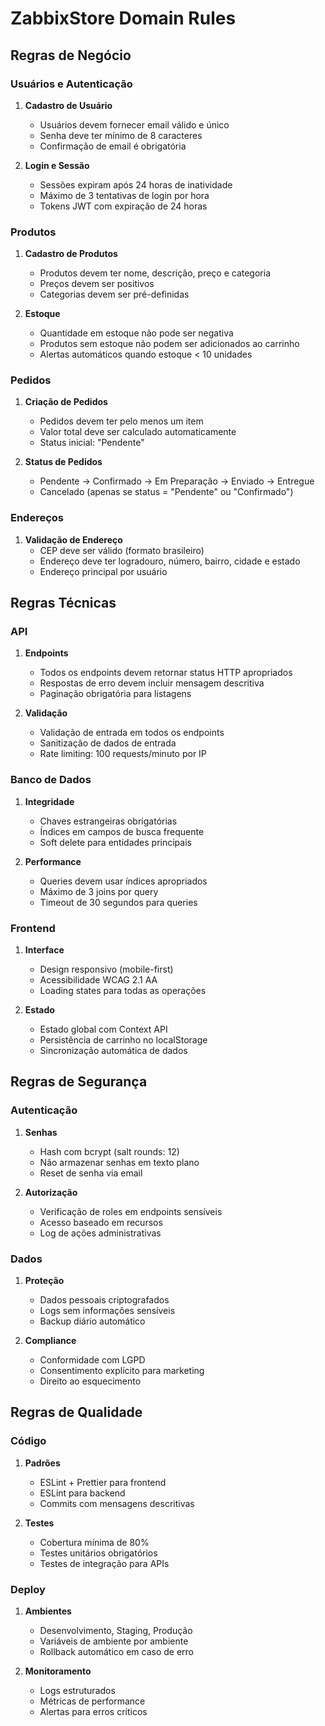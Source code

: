 # ZabbixStore Domain Rules

## Regras de Negócio

### Usuários e Autenticação
1. **Cadastro de Usuário**
   - Usuários devem fornecer email válido e único
   - Senha deve ter mínimo de 8 caracteres
   - Confirmação de email é obrigatória

2. **Login e Sessão**
   - Sessões expiram após 24 horas de inatividade
   - Máximo de 3 tentativas de login por hora
   - Tokens JWT com expiração de 24 horas

### Produtos
1. **Cadastro de Produtos**
   - Produtos devem ter nome, descrição, preço e categoria
   - Preços devem ser positivos
   - Categorias devem ser pré-definidas

2. **Estoque**
   - Quantidade em estoque não pode ser negativa
   - Produtos sem estoque não podem ser adicionados ao carrinho
   - Alertas automáticos quando estoque < 10 unidades

### Pedidos
1. **Criação de Pedidos**
   - Pedidos devem ter pelo menos um item
   - Valor total deve ser calculado automaticamente
   - Status inicial: "Pendente"

2. **Status de Pedidos**
   - Pendente → Confirmado → Em Preparação → Enviado → Entregue
   - Cancelado (apenas se status = "Pendente" ou "Confirmado")

### Endereços
1. **Validação de Endereço**
   - CEP deve ser válido (formato brasileiro)
   - Endereço deve ter logradouro, número, bairro, cidade e estado
   - Endereço principal por usuário

## Regras Técnicas

### API
1. **Endpoints**
   - Todos os endpoints devem retornar status HTTP apropriados
   - Respostas de erro devem incluir mensagem descritiva
   - Paginação obrigatória para listagens

2. **Validação**
   - Validação de entrada em todos os endpoints
   - Sanitização de dados de entrada
   - Rate limiting: 100 requests/minuto por IP

### Banco de Dados
1. **Integridade**
   - Chaves estrangeiras obrigatórias
   - Índices em campos de busca frequente
   - Soft delete para entidades principais

2. **Performance**
   - Queries devem usar índices apropriados
   - Máximo de 3 joins por query
   - Timeout de 30 segundos para queries

### Frontend
1. **Interface**
   - Design responsivo (mobile-first)
   - Acessibilidade WCAG 2.1 AA
   - Loading states para todas as operações

2. **Estado**
   - Estado global com Context API
   - Persistência de carrinho no localStorage
   - Sincronização automática de dados

## Regras de Segurança

### Autenticação
1. **Senhas**
   - Hash com bcrypt (salt rounds: 12)
   - Não armazenar senhas em texto plano
   - Reset de senha via email

2. **Autorização**
   - Verificação de roles em endpoints sensíveis
   - Acesso baseado em recursos
   - Log de ações administrativas

### Dados
1. **Proteção**
   - Dados pessoais criptografados
   - Logs sem informações sensíveis
   - Backup diário automático

2. **Compliance**
   - Conformidade com LGPD
   - Consentimento explícito para marketing
   - Direito ao esquecimento

## Regras de Qualidade

### Código
1. **Padrões**
   - ESLint + Prettier para frontend
   - ESLint para backend
   - Commits com mensagens descritivas

2. **Testes**
   - Cobertura mínima de 80%
   - Testes unitários obrigatórios
   - Testes de integração para APIs

### Deploy
1. **Ambientes**
   - Desenvolvimento, Staging, Produção
   - Variáveis de ambiente por ambiente
   - Rollback automático em caso de erro

2. **Monitoramento**
   - Logs estruturados
   - Métricas de performance
   - Alertas para erros críticos
